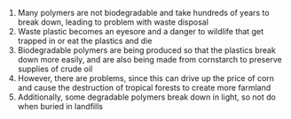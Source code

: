 1. Many polymers are not biodegradable and take hundreds of years to break down, leading to problem with waste disposal
2. Waste plastic becomes an eyesore and a danger to wildlife that get trapped in or eat the plastics and die
3. Biodegradable polymers are being produced so that the plastics break down more easily, and are also being made from cornstarch to preserve supplies of crude oil
4. However, there are problems, since this can drive up the price of corn and cause the destruction of tropical forests to create more farmland
5. Additionally, some degradable polymers break down in light, so not do when buried in landfills
